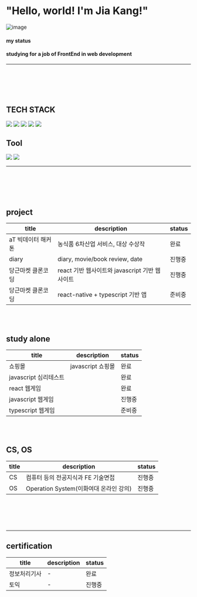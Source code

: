  # "Hello, world!  I'm Jia Kang!"
![image](https://user-images.githubusercontent.com/70791860/130360017-cda59b0d-a650-4d9f-82ff-9c376548b24f.png)

#### my status
#### studying for a job of FrontEnd in web development
-----------------------------------------------------------------------------------------------------------------------

<br><br><br><br>
## TECH STACK
<img src="https://img.shields.io/badge/Python-3766AB?style=flat-square&logo=Python&logoColor=white"/></a>
<img src="https://img.shields.io/badge/Javascript-yellow?style=flat-square&logo=Javascript&logoColor=white"/></a>
<img src="https://img.shields.io/badge/HTML-red?style=flat-square&logo=Html&logoColor=white"/></a>
<img src="https://img.shields.io/badge/CSS-yellow?style=flat-square&logo=Css&logoColor=white"/></a>
<img src="https://img.shields.io/badge/React-powderblue?style=flat-square&logo=React&logoColor=white"/></a>

## Tool
<img src="https://img.shields.io/badge/git-grey?style=flat-square&logo=git&logoColor=white"/></a>
<img src="https://img.shields.io/badge/notion-blue?style=flat-square&logo=notion&logoColor=white"/></a>

-----------------------------------------------------------------------------------------------------------------------

<br><br><br><br>
## project
| title | description | status  |
| ------ | ------ | ------ |
| aT 빅데이터 해커톤 | 농식품 6차산업 서비스, 대상 수상작 | 완료  |
| diary | diary, movie/book review, date | 진행중  |
| 당근마켓 클론코딩 | react 기반 웹사이트와 javascript 기반 웹사이트 | 진행중  |
| 당근마켓 클론코딩 |react-native + typescript 기반 앱 |준비중 |
<br><br>

## study alone
| title | description | status  |
| ------ | ------ |------  |
| 쇼핑몰 | javascript 쇼핑몰 |완료  |
| javascript 심리테스트 |  |완료  |
| react 웹게임 |  |완료  |진행중 |
| javascript 웹게임 | |진행중 |
| typescript 웹게임 | |준비중 |
<br><br>

## CS, OS
| title | description | status  |
| ------ | ------ |------  |
| CS | 컴퓨터 등의 전공지식과 FE 기술면접 |진행중 |
| OS | Operation System(이화여대 온라인 강의) |진행중 |
<br><br><br><br>

-----------------------------------------------------------------------------------------------------------------------

## certification
| title | description | status  |
| ------ | ------ |------  |
| 정보처리기사 | - |완료 |
| 토익 | - |진행중 |
